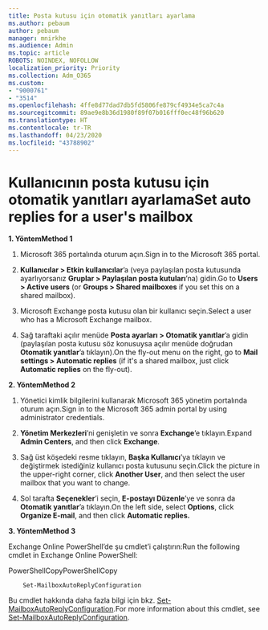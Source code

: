 ```yaml
---
title: Posta kutusu için otomatik yanıtları ayarlama
ms.author: pebaum
author: pebaum
manager: mnirkhe
ms.audience: Admin
ms.topic: article
ROBOTS: NOINDEX, NOFOLLOW
localization_priority: Priority
ms.collection: Adm_O365
ms.custom:
- "9000761"
- "3514"
ms.openlocfilehash: 4ffe8d77dad7db5fd5806fe879cf4934e5ca7c4a
ms.sourcegitcommit: 89ae9e8b36d1980f89f07b016fff0ec48f96b620
ms.translationtype: HT
ms.contentlocale: tr-TR
ms.lasthandoff: 04/23/2020
ms.locfileid: "43788902"
---
```

# <a name="set-auto-replies-for-a-users-mailbox"></a><span data-ttu-id="21365-102">Kullanıcının posta kutusu için otomatik yanıtları ayarlama</span><span class="sxs-lookup"><span data-stu-id="21365-102">Set auto replies for a user's mailbox</span></span>

<span data-ttu-id="21365-103">**1. Yöntem**</span><span class="sxs-lookup"><span data-stu-id="21365-103">**Method 1**</span></span>

1. <span data-ttu-id="21365-104">Microsoft 365 portalında oturum açın.</span><span class="sxs-lookup"><span data-stu-id="21365-104">Sign in to the Microsoft 365 portal.</span></span>

2. <span data-ttu-id="21365-105">**Kullanıcılar > Etkin kullanıcılar**’a (veya paylaşılan posta kutusunda ayarlıyorsanız **Gruplar > Paylaşılan posta kutuları**’na) gidin.</span><span class="sxs-lookup"><span data-stu-id="21365-105">Go to **Users > Active users** (or **Groups > Shared mailboxes** if you set this on a shared mailbox).</span></span>

3. <span data-ttu-id="21365-106">Microsoft Exchange posta kutusu olan bir kullanıcı seçin.</span><span class="sxs-lookup"><span data-stu-id="21365-106">Select a user who has a Microsoft Exchange mailbox.</span></span>

4. <span data-ttu-id="21365-107">Sağ taraftaki açılır menüde **Posta ayarları > Otomatik yanıtlar**’a gidin (paylaşılan posta kutusu söz konusuysa açılır menüde doğrudan **Otomatik yanıtlar**’a tıklayın).</span><span class="sxs-lookup"><span data-stu-id="21365-107">On the fly-out menu on the right, go to **Mail settings > Automatic replies** (if it's a shared mailbox, just click **Automatic replies** on the fly-out).</span></span>

<span data-ttu-id="21365-108">**2. Yöntem**</span><span class="sxs-lookup"><span data-stu-id="21365-108">**Method 2**</span></span>

1. <span data-ttu-id="21365-109">Yönetici kimlik bilgilerini kullanarak Microsoft 365 yönetim portalında oturum açın.</span><span class="sxs-lookup"><span data-stu-id="21365-109">Sign in to the Microsoft 365 admin portal by using administrator credentials.</span></span>

2. <span data-ttu-id="21365-110">**Yönetim Merkezleri**’ni genişletin ve sonra **Exchange**’e tıklayın.</span><span class="sxs-lookup"><span data-stu-id="21365-110">Expand **Admin Centers**, and then click **Exchange**.</span></span>

3. <span data-ttu-id="21365-111">Sağ üst köşedeki resme tıklayın, **Başka Kullanıcı**’ya tıklayın ve değiştirmek istediğiniz kullanıcı posta kutusunu seçin.</span><span class="sxs-lookup"><span data-stu-id="21365-111">Click the picture in the upper-right corner, click **Another User**, and then select the user mailbox that you want to change.</span></span>

4. <span data-ttu-id="21365-112">Sol tarafta **Seçenekler**’i seçin, **E-postayı Düzenle**’ye ve sonra da **Otomatik yanıtlar**’a tıklayın.</span><span class="sxs-lookup"><span data-stu-id="21365-112">On the left side, select **Options**, click **Organize E-mail**, and then click **Automatic replies.**</span></span>

<span data-ttu-id="21365-113">**3. Yöntem**</span><span class="sxs-lookup"><span data-stu-id="21365-113">**Method 3**</span></span>

<span data-ttu-id="21365-114">Exchange Online PowerShell’de şu cmdlet’i çalıştırın:</span><span class="sxs-lookup"><span data-stu-id="21365-114">Run the following cmdlet in Exchange Online PowerShell:</span></span>

<span data-ttu-id="21365-115">PowerShellCopy</span><span class="sxs-lookup"><span data-stu-id="21365-115">PowerShellCopy</span></span>

```
    Set-MailboxAutoReplyConfiguration
```

<span data-ttu-id="21365-116">Bu cmdlet hakkında daha fazla bilgi için bkz. [Set-MailboxAutoReplyConfiguration](https://docs.microsoft.com/powershell/module/exchange/mailboxes/set-mailboxautoreplyconfiguration).</span><span class="sxs-lookup"><span data-stu-id="21365-116">For more information about this cmdlet, see [Set-MailboxAutoReplyConfiguration](https://docs.microsoft.com/powershell/module/exchange/mailboxes/set-mailboxautoreplyconfiguration).</span></span>
